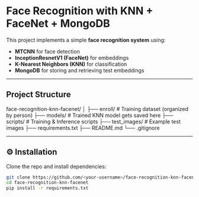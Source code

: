 # Face Recognition with KNN + FaceNet + MongoDB

This project implements a simple **face recognition system** using:
- **MTCNN** for face detection
- **InceptionResnetV1 (FaceNet)** for embeddings
- **K-Nearest Neighbors (KNN)** for classification
- **MongoDB** for storing and retrieving test embeddings

---

## Project Structure
face-recognition-knn-facenet/
│
├── enroll/ # Training dataset (organized by person)
├── models/ # Trained KNN model gets saved here
├── scripts/ # Training & Inference scripts
├── test_images/ # Example test images
├── requirements.txt
├── README.md
└── .gitignore


---

## ⚙️ Installation

Clone the repo and install dependencies:
```bash
git clone https://github.com/<your-username>/face-recognition-knn-facenet.git
cd face-recognition-knn-facenet
pip install -r requirements.txt

